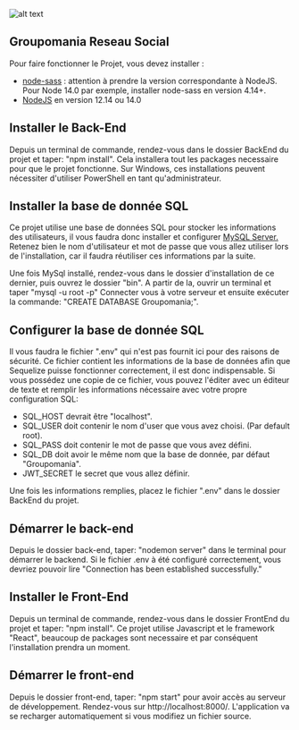 ![alt text](https://i.imgur.com/2PaPDrs.png)

## Groupomania Reseau Social

Pour faire fonctionner le Projet, vous devez installer :

- [node-sass](https://www.npmjs.com/package/node-sass) : attention à prendre la version correspondante à NodeJS. Pour Node 14.0 par exemple, installer node-sass en version 4.14+.
- [NodeJS](https://nodejs.org/en/download/) en version 12.14 ou 14.0 

## Installer le Back-End

Depuis un terminal de commande, rendez-vous dans le dossier BackEnd du projet et taper: "npm install".
Cela installera tout les packages necessaire pour que le projet fonctionne. 
Sur Windows, ces installations peuvent nécessiter d'utiliser PowerShell en tant qu'administrateur.

## Installer la base de donnée SQL

Ce projet utilise une base de données SQL pour stocker les informations des utilisateurs, il vous faudra donc installer et configurer [MySQL Server.](https://dev.mysql.com/downloads/mysql/)
Retenez bien le nom d'utilisateur et mot de passe que vous allez utiliser lors de l'installation, car il faudra réutiliser ces informations par la suite.

Une fois MySql installé, rendez-vous dans le dossier d'installation de ce dernier, puis ouvrez le dossier "bin". A partir de la, ouvrir un terminal et taper "mysql -u root -p"
Connecter vous à votre serveur et ensuite exécuter la commande: "CREATE DATABASE Groupomania;".

## Configurer la base de donnée SQL

Il vous faudra le fichier ".env" qui n'est pas fournit ici pour des raisons de sécurité.
Ce fichier contient les informations de la base de données afin que Sequelize puisse fonctionner correctement, il est donc indispensable.
Si vous possédez une copie de ce fichier, vous pouvez l'éditer avec un éditeur de texte et remplir les informations nécessaire avec votre propre configuration SQL:

- SQL_HOST devrait être "localhost".
- SQL_USER doit contenir le nom d'user que vous avez choisi. (Par default root).
- SQL_PASS doit contenir le mot de passe que vous avez défini.
- SQL_DB doit avoir le même nom que la base de donnée, par défaut "Groupomania".
- JWT_SECRET le secret que vous allez définir.

Une fois les informations remplies, placez le fichier ".env" dans le dossier BackEnd du projet.

## Démarrer le back-end

Depuis le dossier back-end, taper: "nodemon server" dans le terminal pour démarrer le backend. Si le fichier .env à été configuré correctement, vous devriez pouvoir lire
"Connection has been established successfully."

## Installer le Front-End

Depuis un terminal de commande, rendez-vous dans le dossier FrontEnd du projet et taper: "npm install".
Ce projet utilise Javascript et le framework "React", beaucoup de packages sont necessaire et par conséquent l'installation prendra un moment.

## Démarrer le front-end

Depuis le dossier front-end, taper: "npm start" pour avoir accès au serveur de développement. Rendez-vous sur http://localhost:8000/. L'application va se recharger automatiquement si vous modifiez un fichier source.